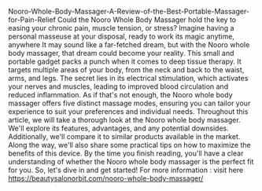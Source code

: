 Nooro-Whole-Body-Massager-A-Review-of-the-Best-Portable-Massager-for-Pain-Relief
Could the Nooro Whole Body Massager hold the key to easing your chronic pain, muscle tension, or stress? Imagine having a personal masseuse at your disposal, ready to work its magic anytime, anywhere
It may sound like a far-fetched dream, but with the Nooro whole body massager, that dream could become your reality.
This small and portable gadget packs a punch when it comes to deep tissue therapy. It targets multiple areas of your body, from the neck and back to the waist, arms, and legs. The secret lies in its electrical stimulation, which activates your nerves and muscles, leading to improved blood circulation and reduced inflammation. As if that's not enough, the Nooro whole body massager offers five distinct massage modes, ensuring you can tailor your experience to suit your preferences and individual needs.
Throughout this article, we will take a thorough look at the Nooro whole body massager. We'll explore its features, advantages, and any potential downsides. Additionally, we'll compare it to similar products available in the market. Along the way, we'll also share some practical tips on how to maximize the benefits of this device. By the time you finish reading, you'll have a clear understanding of whether the Nooro whole body massager is the perfect fit for you. So, let's dive in and get started!
For more information : visit here
https://beautysalonorbit.com/nooro-whole-body-massager/
